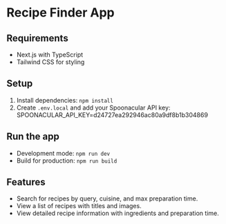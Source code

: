 # Recipe Finder App

## Requirements

- Next.js with TypeScript
- Tailwind CSS for styling

## Setup

1. Install dependencies: `npm install`
2. Create `.env.local` and add your Spoonacular API key:
   SPOONACULAR_API_KEY=d24727ea292946ac80a9df8b1b304869

## Run the app

- Development mode: `npm run dev`
- Build for production: `npm run build`

## Features

- Search for recipes by query, cuisine, and max preparation time.
- View a list of recipes with titles and images.
- View detailed recipe information with ingredients and preparation time.
